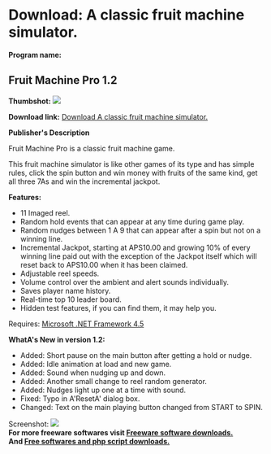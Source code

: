 # Download: A classic fruit machine simulator.

**Program name:**

## Fruit Machine Pro 1.2

  
**Thumbshot:** ![](http://www.freewarefiles.com/screenshot/fruitmachine1_md.jpg)   
  
**Download link:** [Download A classic fruit machine simulator.](http://freesoftwares.boysofts.com/Fruit-Machine-Pro_program_91366.html)  
  


**Publisher's Description**  
  


Fruit Machine Pro is a classic fruit machine game. 

This fruit machine simulator is like other games of its type and has simple rules, click the spin button and win money with fruits of the same kind, get all three 7As and win the incremental jackpot.

**Features:**

  * 11 Imaged reel. 
  * Random hold events that can appear at any time during game play. 
  * Random nudges between 1 A 9 that can appear after a spin but not on a winning line. 
  * Incremental Jackpot, starting at APS10.00 and growing 10% of every winning line paid out with the exception of the Jackpot itself which will reset back to APS10.00 when it has been claimed. 
  * Adjustable reel speeds. 
  * Volume control over the ambient and alert sounds individually. 
  * Saves player name history. 
  * Real-time top 10 leader board. 
  * Hidden test features, if you can find them, it may help you. 

Requires: [Microsoft .NET Framework 4.5](http://www.microsoft.com/en-us/download/details.aspx?id=30653)

**WhatA's New in version 1.2:**

  * Added: Short pause on the main button after getting a hold or nudge. 
  * Added: Idle animation at load and new game. 
  * Added: Sound when nudging up and down. 
  * Added: Another small change to reel random generator. 
  * Added: Nudges light up one at a time with sound. 
  * Fixed: Typo in A'ResetA' dialog box. 
  * Changed: Text on the main playing button changed from START to SPIN. 

  
  
Screenshot: ![](http://www.freewarefiles.com/screenshot/fruitmachine1.jpg)   
**For more freeware softwares visit [Freeware software downloads.](http://freesoftwares.boysofts.com/)**   
**And [Free softwares and php script downloads.](http://www.boysofts.com/)**
